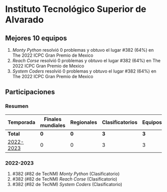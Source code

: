 # Instituto Tecnológico Superior de Alvarado

## Mejores 10 equipos

1. _Monty Python_ resolvió 0 problemas y obtuvo el lugar #382 (64%) en The 2022 ICPC Gran Premio de Mexico
1. _Reach Corse_ resolvió 0 problemas y obtuvo el lugar #382 (64%) en The 2022 ICPC Gran Premio de Mexico
1. _System Coders_ resolvió 0 problemas y obtuvo el lugar #382 (64%) en The 2022 ICPC Gran Premio de Mexico

## Participaciones

### Resumen

| Temporada | Finales mundiales | Regionales | Clasificatorios | Equipos |
| --- | --- | --- | --- | --- |
| **Total** | **0** | **0** | **3** | **3** |
| [2022-2023](#2022-2023) | 0 | 0 | 3 | 3 |

### 2022-2023

1. #382 (#82 de TecNM) _Monty Python_ (Clasificatorio)
1. #382 (#82 de TecNM) _Reach Corse_ (Clasificatorio)
1. #382 (#82 de TecNM) _System Coders_ (Clasificatorio)



